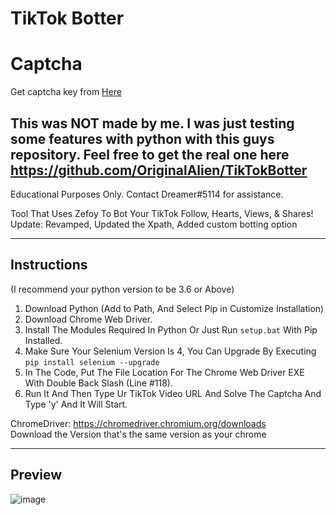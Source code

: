 # TikTok Botter

# Captcha

Get captcha key from [Here](https://dashboard.capsolver.com/passport/register?inviteCode=1-e-3mtQgLn7)


## This was NOT made by me. I was just testing some features with python with this guys repository. Feel free to get the real one here  https://github.com/OriginalAlien/TikTokBotter

Educational Purposes Only. Contact Dreamer#5114 for assistance.  

Tool That Uses Zefoy To Bot Your TikTok Follow, Hearts, Views, & Shares!  
Update: Revamped, Updated the Xpath, Added custom botting option  
_______________________
## Instructions
(I recommend your python version to be 3.6 or Above)
1. Download Python (Add to Path, And Select Pip in Customize Installation) 
3. Download Chrome Web Driver.  
4. Install The Modules Required In Python Or Just Run `setup.bat` With Pip Installed.  
5. Make Sure Your Selenium Version Is 4, You Can Upgrade By Executing ```pip install selenium --upgrade```
6. In The Code, Put The File Location For The Chrome Web Driver EXE With Double Back Slash (Line #118).
7. Run It And Then Type Ur TikTok Video URL And Solve The Captcha And Type 'y' And It Will Start.  

ChromeDriver: https://chromedriver.chromium.org/downloads  
Download the Version that's the same version as your chrome  
_______________________
## Preview
![image](https://user-images.githubusercontent.com/80835991/151645326-7f3e1258-dfd2-4dca-9cec-dfe77260f051.png)

